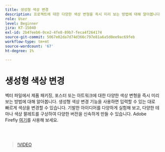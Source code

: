 ```yaml
---
title: 생성형 색상 변경
description: 프로젝트에 대한 다양한 색상 변형을 즉시 미리 보는 방법에 대해 알아봅니다
role: User
level: Beginner
jira: KT-15040
exl-id: 2b47eeb6-0ce2-4fe8-89b7-feca4f264174
source-git-commit: 5067e02da7d74d366c797e81a6a5d0ee9ac69feb
workflow-type: tm+mt
source-wordcount: '67'
ht-degree: 1%

---
```


# 생성형 색상 변경

벡터 파일에서 제품 패키징, 포스터 또는 아트워크에 대한 다양한 색상 변형을 즉시 미리 보는 방법에 대해 알아봅니다. 생성형 색상 변경 기능을 사용하면 입력할 수 있는 대로 빠르게 색상을 변경할 수 있습니다. 기발한 아이디어를 다양하게 실험해 보고, 다양한 테마나 색상 팔레트를 구상하여 다양한 버전을 신속하게 만들 수 있습니다. Adobe Firefly [여기](https://firefly.adobe.com/)를 사용해 보세요.

<br> 

>[!VIDEO](https://video.tv.adobe.com/v/3427610?quality=12&learn=on&hidetitle=true)
